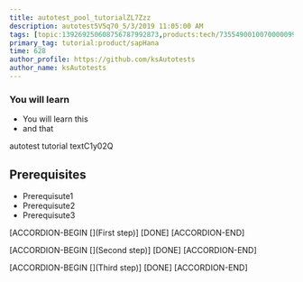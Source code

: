 ```yaml
---
title: autotest_pool_tutorialZL7Zzz
description: autotest5V5q70_5/3/2019 11:05:00 AM
tags: [topic:139269250608756787992873,products:tech/73554900100700000996,tutorial:experience/advanced]
primary_tag: tutorial:product/sapHana
time: 628
author_profile: https://github.com/ksAutotests
author_name: ksAutotests
---
```

### You will learn
- You will learn this
- and that

autotest tutorial textC1y02Q

## Prerequisites
- Prerequisute1
- Prerequisute2
- Prerequisute3

[ACCORDION-BEGIN [](First step)]
[DONE]
[ACCORDION-END]

[ACCORDION-BEGIN [](Second step)]
[DONE]
[ACCORDION-END]

[ACCORDION-BEGIN [](Third step)]
[DONE]
[ACCORDION-END]

